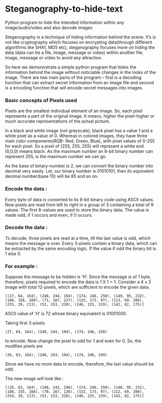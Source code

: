 # Steganography-to-hide-text
Python program to hide the intended information within any image/audio/video and also decode images

Steganography is a technique of hiding information behind the scene. It’s is not like cryptography which focuses on encrypting data(through different algorithms like SHA1, MD5 etc), steganography focuses more on hiding the data (data can be a file, image, message or video) within another file, image, message or video to avoid any attraction.

So here we demonnstrate a simple python program that hides the information behind the image without noticiable changes in the looks of the image. There are two main parts of the program – first is a decoding function that can extract secret information from an image file and second is a encoding function that will encode secret messages into images.

### Basic concepts of Pixels used

Pixels are the smallest individual element of an image. So, each pixel represents a part of the original image. It means, higher the pixel-higher or much accurate representations of the actual picture.

In a black and white image (not greyscale), black pixel has a value 1 and a white pixel as a value of 0. Whereas in colored images, they have three main color components(RGB- Red, Green, Blue), with pixel values of 0-255 for each pixel. So a pixel of (255, 255, 255) will represent a white and (0,0,0) means black. As the maximum number an 8-bit binary number can represent 255, is the maximum number we can go.

As the base of binary-number is 2, we can convert the binary number into decimal very easily. Let, our binary number is 01010101, then its equivalent decimal number(base 10) will be 85 and so on.

### Encode the data :

Every byte of data is converted to its 8-bit binary code using ASCII values. Now pixels are read from left to right in a group of 3 containing a total of 9 values. The first 8-values are used to store the binary data. The value is made odd, if 1 occurs and even, if 0 occurs. 

### Decode the data :

To decode, three pixels are read at a time, till the last value is odd, which means the message is over. Every 3-pixels contain a binary data, which can be extracted by the same encoding logic. If the value if odd the binary bit is 1 else 0.

### For example :

Suppose the message to be hidden is ‘H‘.
Since the message is of 1 byte, therefore, pixels required to encode the data is 1 X 1 = 1.
Consider a 4 x 3 image with total 12-pixels, which are sufficient to encode the given data.

```
[(27, 64, 164), (248, 244, 194), (174, 246, 250), (149, 95, 232),
(188, 156, 169), (71, 167, 127), (132, 173, 97), (113, 69, 206),
(255, 29, 213), (53, 153, 220), (246, 225, 229), (142, 82, 175)]
```

ASCII value of ‘H‘ is 72 whose binary equivalent is 01001000.

Taking first 3-pixels 

```
(27, 64, 164), (248, 244, 194), (174, 246, 250)
```

to encode. Now change the pixel to odd for 1 and even for 0. So, the modifies pixels are

```
(26, 63, 164), (248, 243, 194), (174, 246, 249)
```

Since we have no more data to encode, therefore, the last value should be odd.

The new image will look like :

```
[(26, 63, 164), (248, 243, 194), (174, 246, 250), (148, 95, 231),
(188, 155, 168), (70, 167, 126), (132, 173, 97), (112, 69, 206),
(254, 29, 213), (53, 153, 220), (246, 225, 229), (142, 82, 175)]
```
